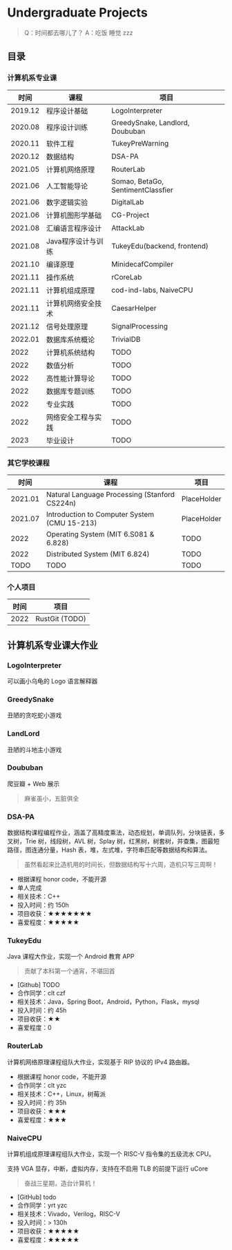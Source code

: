 # Undergraduate Projects

> Q：时间都去哪儿了？
> A：吃饭 睡觉 zzz

## 目录

### 计算机系专业课

| 时间    | 课程             | 项目                |
| ------- | ---------------- | ------------------- |
| 2019.12 | 程序设计基础     | LogoInterpreter |
| 2020.08 | 程序设计训练   | GreedySnake, Landlord, Doububan |
| 2020.11 | 软件工程 | TukeyPreWarning |
| 2020.12 | 数据结构           | DSA-PA |
| 2021.05 | 计算机网络原理     | RouterLab |
| 2021.06 | 人工智能导论       | Somao, BetaGo, SentimentClassfier |
| 2021.06 | 数字逻辑实验  | DigitalLab |
| 2021.06 | 计算机图形学基础 | CG-Project |
| 2021.08 | 汇编语言程序设计 | AttackLab |
| 2021.08 | Java程序设计与训练 | TukeyEdu(backend, frontend) |
| 2021.10 | 编译原理 | MinidecafCompiler  |
| 2021.11 | 操作系统 | rCoreLab |
| 2021.11 | 计算机组成原理 | cod-ind-labs, NaiveCPU |
| 2021.11 | 计算机网络安全技术 | CaesarHelper |
| 2021.12 | 信号处理原理 | SignalProcessing |
| 2022.01 | 数据库系统概论 | TrivialDB |
| 2022 | 计算机系统结构 | TODO |
| 2022 | 数值分析 | TODO |
| 2022 | 高性能计算导论 | TODO  |
| 2022 | 数据库专题训练 | TODO |
| 2022 | 专业实践 | TODO |
| 2022 | 网络安全工程与实践 | TODO |
| 2023 | 毕业设计 | TODO |

### 其它学校课程

| 时间    | 课程             | 项目                |
| ------- | ---------------- | ------------------- |
| 2021.01 | Natural Language Processing (Stanford CS224n) | PlaceHolder |
| 2021.07 | Introduction to Computer System (CMU 15-213)  | PlaceHolder |
| 2022 | Operating System (MIT 6.S081 & 6.828) | TODO |
| 2022 | Distributed System (MIT 6.824)           | TODO |
| TODO | TODO     | TODO |

### 个人项目

| 时间    | 项目                |
| -------  | ------------------- |
| 2022   | RustGit (TODO) |

## 计算机系专业课大作业

### LogoInterpreter

可以画小乌龟的 Logo 语言解释器

### GreedySnake

丑陋的贪吃蛇小游戏

### LandLord

丑陋的斗地主小游戏

### Doububan

爬豆瓣 + Web 展示

> 麻雀虽小，五脏俱全

### DSA-PA

数据结构课程编程作业，涵盖了高精度乘法，动态规划，单调队列，分块链表，多叉树，Trie 树，线段树，AVL 树，Splay 树，红黑树，树套树，并查集，图最短路径，图连通分量，Hash 表，堆，左式堆，字符串匹配等数据结构和算法。

> 虽然看起来比造机用的时间长，但数据结构写十六周，造机只写三周啊！

- 根据课程 honor code，不能开源
- 单人完成
- 相关技术：C++
- 投入时间：约 150h
- 项目收获：★★★★★★★
- 喜爱程度：★★★★★

### TukeyEdu

Java 课程大作业，实现一个 Android 教育 APP

> 贡献了本科第一个通宵，不堪回首

- [Github] TODO
- 合作同学：clt czf
- 相关技术：Java，Spring Boot，Android，Python，Flask，mysql
- 投入时间：约 45h
- 项目收获：★★
- 喜爱程度：0

### RouterLab

计算机网络原理课程组队大作业，实现基于 RIP 协议的 IPv4 路由器。

- 根据课程 honor code，不能开源
- 合作同学：clt yzc
- 相关技术：C++，Linux，树莓派
- 投入时间：约 35h
- 项目收获：★★★
- 喜爱程度：★★★

### NaiveCPU

计算机组成原理课程组队大作业，实现一个 RISC-V 指令集的五级流水 CPU。

支持 VGA 显存，中断，虚拟内存，支持在不启用 TLB 的前提下运行 uCore

> 奋战三星期，造台计算机！

- [GitHub] todo
- 合作同学：yrt yzc
- 相关技术：Vivado，Verilog，RISC-V
- 投入时间：> 130h
- 项目收获：★★★★★
- 喜爱程度：★★★★★